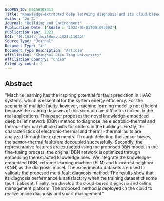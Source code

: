 ```yaml
---
SCOPUS_ID: 85150898313
Title: "Knowledge-extracted deep learning diagnosis and its cloud-based management for multiple faults of chiller"
Author: "Du Z."
Journal: "Building and Environment"
Publication Date: {'$date': '2023-05-01T00:00:00Z'}
Publication Year: 2023
DOI: "10.1016/j.buildenv.2023.110228"
Source Type: "Journal"
Document Type: "ar"
Document Type Description: "Article"
Affiliation: "Shanghai Jiao Tong University"
Affiliation Country: "China"
Cited by count: 2
---
```


## Abstract
"Machine learning has the inspiring potential for fault prediction in HVAC systems, which is essential for the system energy efficiency. For the scenario of multiple faults, however, machine learning model is not efficient because the training datasets of this scenario are difficult to collect in the real applications. This paper proposes the novel knowledge-embedded deep belief network (DBN) method to diagnose the electronic-thermal and thermal-thermal multiple faults for chillers in the buildings. Firstly, the characteristics of electronic-thermal and thermal-thermal faults are analyzed through the experiments. Through detecting the sensor biases, the sensor-thermal faults are decoupled successfully. Secondly, the representative features are extracted using the proposed DBN model. In the fine-tuning process, the original DBN network is optimized through embedding the extracted knowledge rules. We integrate the knowledge-embedded DBN, extreme learning machine (ELM) and k-nearest neighbor (KNN) as the diagnosis model. The experimental datasets are used to validate the proposed multi-fault diagnosis method. The results show that its diagnosis performance is satisfactory when the training dataset of some fault is absent. Finally, we develop the cloud-based diagnosis and online management platform. The proposed method is deployed on the cloud to realize online diagnosis and smart management."
